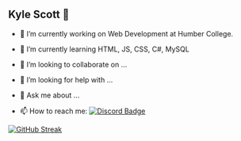 ## Kyle Scott 👋

- 🔭 I’m currently working on Web Development at Humber College.
- 🌱 I’m currently learning HTML, JS, CSS, C#, MySQL

- 👯 I’m looking to collaborate on ...
- 🤔 I’m looking for help with ...

- 💬 Ask me about ...
- 📫 How to reach me: [![Discord Badge](https://img.shields.io/badge/-kakbar-blue?style=flat&logo=Discord&logoColor=white)](your-linkedin-url)

[![GitHub Streak](http://github-readme-streak-stats.herokuapp.com?user=karscott6&theme=dark&background=000000)](https://git.io/streak-stats)
